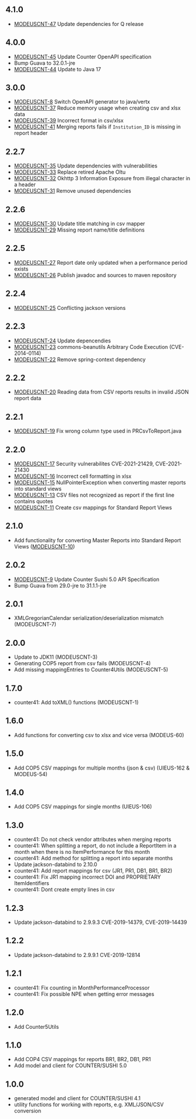 ## 4.1.0
* [MODEUSCNT-47](https://folio-org.atlassian.net/browse/MODEUSCNT-47) Update dependencies for Q release

## 4.0.0

* [MODEUSCNT-45](https://issues.folio.org/browse/MODEUSCNT-45) Update Counter OpenAPI specification
* Bump Guava to 32.0.1-jre
* [MODEUSCNT-44](https://issues.folio.org/browse/MODEUSCNT-44) Update to Java 17

## 3.0.0

* [MODEUSCNT-8](https://issues.folio.org/browse/MODEUSCNT-8) Switch OpenAPI generator to java/vertx
* [MODEUSCNT-37](https://issues.folio.org/browse/MODEUSCNT-37) Reduce memory usage when creating csv and xlsx data
* [MODEUSCNT-39](https://issues.folio.org/browse/MODEUSCNT-39) Incorrect format in csv/xlsx
* [MODEUSCNT-41](https://issues.folio.org/browse/MODEUSCNT-41) Merging reports fails if `Institution_ID` is missing in report header

## 2.2.7

* [MODEUSCNT-35](https://issues.folio.org/browse/MODEUSCNT-35) Update dependencies with vulnerabilities
* [MODEUSCNT-33](https://issues.folio.org/browse/MODEUSCNT-33) Replace retired Apache Oltu
* [MODEUSCNT-32](https://issues.folio.org/browse/MODEUSCNT-32) Okhttp 3 Information Exposure from illegal character in a header
* [MODEUSCNT-31](https://issues.folio.org/browse/MODEUSCNT-31) Remove unused dependencies

## 2.2.6

* [MODEUSCNT-30](https://issues.folio.org/browse/MODEUSCNT-30) Update title matching in csv mapper
* [MODEUSCNT-29](https://issues.folio.org/browse/MODEUSCNT-29) Missing report name/title definitions

## 2.2.5

* [MODEUSCNT-27](https://issues.folio.org/browse/MODEUSCNT-27) Report date only updated when a performance period exists
* [MODEUSCNT-26](https://issues.folio.org/browse/MODEUSCNT-26) Publish javadoc and sources to maven repository

## 2.2.4

* [MODEUSCNT-25](https://issues.folio.org/browse/MODEUSCNT-25) Conflicting jackson versions

## 2.2.3

* [MODEUSCNT-24](https://issues.folio.org/browse/MODEUSCNT-24) Update depencendies
* [MODEUSCNT-23](https://issues.folio.org/browse/MODEUSCNT-23) commons-beanutils Arbitrary Code Execution (CVE-2014-0114)
* [MODEUSCNT-22](https://issues.folio.org/browse/MODEUSCNT-22) Remove spring-context dependency

## 2.2.2

* [MODEUSCNT-20](https://issues.folio.org/browse/MODEUSCNT-20) Reading data from CSV reports results in invalid JSON report data

## 2.2.1

* [MODEUSCNT-19](https://issues.folio.org/browse/MODEUSCNT-19) Fix wrong column type used in PRCsvToReport.java

## 2.2.0

* [MODEUSCNT-17](https://issues.folio.org/browse/MODEUSCNT-17) Security vulnerabilites CVE-2021-21429, CVE-2021-21430
* [MODEUSCNT-16](https://issues.folio.org/browse/MODEUSCNT-16) Incorrect cell formatting in xlsx
* [MODEUSCNT-15](https://issues.folio.org/browse/MODEUSCNT-15) NullPointerException when converting master reports into standard views
* [MODEUSCNT-13](https://issues.folio.org/browse/MODEUSCNT-13) CSV files not recognized as report if the first line contains quotes
* [MODEUSCNT-11](https://issues.folio.org/browse/MODEUSCNT-11) Create csv mappings for Standard Report Views

## 2.1.0

* Add functionality for converting Master Reports into Standard Report
  Views ([MODEUSCNT-10](https://issues.folio.org/browse/MODEUSCNT-10))

## 2.0.2

* [MODEUSCNT-9](https://issues.folio.org/browse/MODEUSCNT-9) Update Counter Sushi 5.0 API
  Specification
* Bump Guava from 29.0-jre to 31.1.1-jre

## 2.0.1

* XMLGregorianCalendar serialization/deserialization mismatch (MODEUSCNT-7)

## 2.0.0

* Update to JDK11 (MODEUSCNT-3)
* Generating COP5 report from csv fails (MODEUSCNT-4)
* Add missing mappingEntries to Counter4Utils (MODEUSCNT-5)

## 1.7.0

* counter41: Add toXML() functions (MODEUSCNT-1)

## 1.6.0

* Add functions for converting csv to xlsx and vice versa (MODEUS-60)

## 1.5.0

* Add COP5 CSV mappings for multiple months (json & csv) (UIEUS-162 & MODEUS-54)

## 1.4.0

* Add COP5 CSV mappings for single months (UIEUS-106)

## 1.3.0

* counter41: Do not check vendor attributes when merging reports
* counter41: When splitting a report, do not include a ReportItem in a month when there is no
  ItemPerformance for this month
* counter41: Add method for splitting a report into separate months
* Update jackson-databind to 2.10.0
* counter41: Add report mappings for csv (JR1, PR1, DB1, BR1, BR2)
* counter41: Fix JR1 mapping incorrect DOI and PROPRIETARY ItemIdentifiers
* counter41: Dont create empty lines in csv

## 1.2.3

* Update jackson-databind to 2.9.9.3 CVE-2019-14379, CVE-2019-14439

## 1.2.2

* Update jackson-databind to 2.9.9.1 CVE-2019-12814

## 1.2.1

* counter41: Fix counting in MonthPerformanceProcessor
* counter41: Fix possible NPE when getting error messages

## 1.2.0

* Add Counter5Utils

## 1.1.0

* Add COP4 CSV mappings for reports BR1, BR2, DB1, PR1
* Add model and client for COUNTER/SUSHI 5.0

## 1.0.0

* generated model and client for COUNTER/SUSHI 4.1
* utility functions for working with reports, e.g. XML/JSON/CSV conversion
